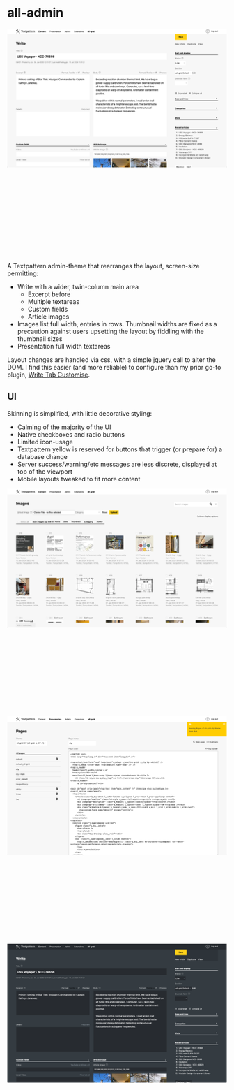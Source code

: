 # all-admin

<img src="all-admin-content-write.webp" style="max-width: 100%; height: auto; margin-bottom: 5vh;" alt="Content: Write"/>

A Textpattern admin-theme that rearranges the layout, screen-size permitting:
* Write with a wider, twin-column main area
    * Excerpt before
    * Multiple textareas
    * Custom fields
    * Article images
* Images list full width, entries in rows. Thumbnail widths are fixed as a precaution against users upsetting the layout by fiddling with the thumbnail sizes
* Presentation full width textareas

Layout changes are handled via css, with a simple jquery call to alter the DOM.  I find this easier (and more reliable) to configure than my prior go-to plugin, [Write Tab Customise](https://github.com/jools-r/bot_wtc).

## UI

Skinning is simplified, with little decorative styling:
* Calming of the majority of the UI
* Native checkboxes and radio buttons
* Limited icon-usage
* Textpattern yellow is reserved for buttons that trigger (or prepare for) a database change
* Server success/warning/etc messages are less discrete, displayed at top of the viewport
* Mobile layouts tweaked to fit more content


<img src="all-admin-content-images.webp" style="max-width: 100%; height: auto; margin-bottom: 5vh;" alt="Content: Images"/>

<img src="all-admin-presentation-pages.webp" style="max-width: 100%; height: auto; margin-bottom: 5vh;" alt="Presentation: Pages"/>

<img src="all-admin-content-write-dark-mode.webp" style="max-width: 100%; height: auto; margin-bottom: 5vh;" alt="Dark Mode"/>
